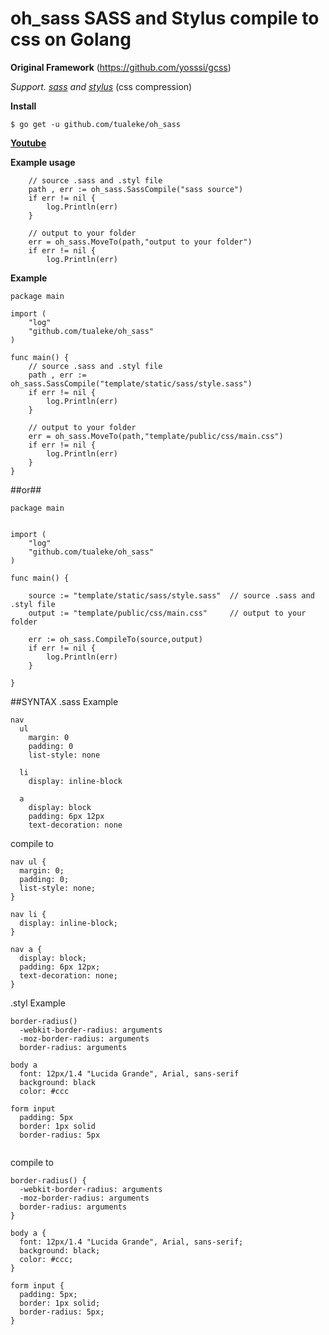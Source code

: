 # oh_sass SASS and Stylus compile to css on Golang

**Original Framework**
(https://github.com/yosssi/gcss)

*Support.*
*[sass](http://sass-lang.com) and [stylus](http://stylus-lang.com)*
(css compression)

**Install**
```
$ go get -u github.com/tualeke/oh_sass
```

**[Youtube](https://www.youtube.com/watch?v=BndfOu57Uko)**

**Example usage**
```
	// source .sass and .styl file
	path , err := oh_sass.SassCompile("sass source")
	if err != nil {
		log.Println(err)
	}

	// output to your folder
	err = oh_sass.MoveTo(path,"output to your folder")
	if err != nil {
		log.Println(err)
```
**Example**
```
package main

import (
	"log"
	"github.com/tualeke/oh_sass"
)

func main() {
	// source .sass and .styl file
	path , err := oh_sass.SassCompile("template/static/sass/style.sass")
	if err != nil {
		log.Println(err)
	}

	// output to your folder
	err = oh_sass.MoveTo(path,"template/public/css/main.css")
	if err != nil {
		log.Println(err)
	}
}
```

##or##
```
package main


import (
	"log"
	"github.com/tualeke/oh_sass"
)

func main() {
	
	source := "template/static/sass/style.sass"  // source .sass and .styl file
	output := "template/public/css/main.css"     // output to your folder
	
	err := oh_sass.CompileTo(source,output)
	if err != nil {
		log.Println(err)
	}

}
```

##SYNTAX
.sass Example 
```
nav
  ul
    margin: 0
    padding: 0
    list-style: none

  li
    display: inline-block

  a
    display: block
    padding: 6px 12px
    text-decoration: none

```
compile to
```
nav ul {
  margin: 0;
  padding: 0;
  list-style: none;
}

nav li {
  display: inline-block;
}

nav a {
  display: block;
  padding: 6px 12px;
  text-decoration: none;
}

```

.styl
Example
```
border-radius()
  -webkit-border-radius: arguments
  -moz-border-radius: arguments
  border-radius: arguments

body a
  font: 12px/1.4 "Lucida Grande", Arial, sans-serif
  background: black
  color: #ccc

form input
  padding: 5px
  border: 1px solid
  border-radius: 5px
  
  ```
compile to

```
border-radius() {
  -webkit-border-radius: arguments
  -moz-border-radius: arguments
  border-radius: arguments
}

body a {
  font: 12px/1.4 "Lucida Grande", Arial, sans-serif;
  background: black;
  color: #ccc;
}

form input {
  padding: 5px;
  border: 1px solid;
  border-radius: 5px;
}
```

